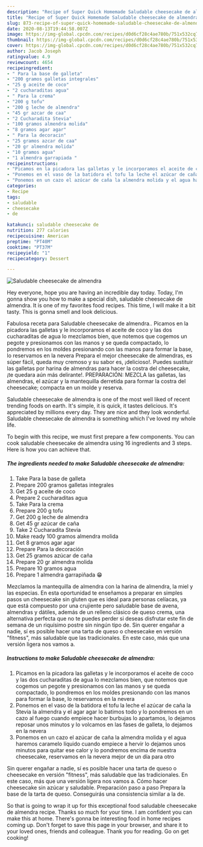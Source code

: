```yaml
---
description: "Recipe of Super Quick Homemade Saludable cheesecake de almendra"
title: "Recipe of Super Quick Homemade Saludable cheesecake de almendra"
slug: 873-recipe-of-super-quick-homemade-saludable-cheesecake-de-almendra
date: 2020-08-13T19:44:58.007Z
image: https://img-global.cpcdn.com/recipes/d0d6cf28c4ae780b/751x532cq70/saludable-cheesecake-de-almendra-foto-principal.jpg
thumbnail: https://img-global.cpcdn.com/recipes/d0d6cf28c4ae780b/751x532cq70/saludable-cheesecake-de-almendra-foto-principal.jpg
cover: https://img-global.cpcdn.com/recipes/d0d6cf28c4ae780b/751x532cq70/saludable-cheesecake-de-almendra-foto-principal.jpg
author: Jacob Joseph
ratingvalue: 4.9
reviewcount: 4654
recipeingredient:
- " Para la base de galleta"
- "200 gramos galletas integrales"
- "25 g aceite de coco"
- "2 cucharaditas agua"
- " Para la crema"
- "200 g tofu"
- "200 g leche de almendra"
- "45 gr azcar de caa"
- "2 Cucharadita Stevia"
- "100 gramos almendra molida"
- "8 gramos agar agar"
- " Para la decoracin"
- "25 gramos azcar de caa"
- "20 gr almendra molida"
- "10 gramos agua"
- "1 almendra garrapiada "
recipeinstructions:
- "Picamos en la picadora las galletas y le incorporamos el aceite de coco y las dos cucharaditas de agua lo mezclamos bien, que notemos que cogemos un pegote y presionamos con las manos y se queda compactado, lo pondremos en los moldes presionando con las manos para formar la base, lo reservamos en la nevera"
- "Ponemos en el vaso de la batidora el tofu la leche el azúcar de caña la Stevia la almendra y el agar agar lo batimos todo y lo pondremos en un cazo al fuego cuando empiece hacer burbujas lo apartamos, lo dejamos reposar unos minutos y lo volcamos en las fases de galleta, lo dejamos en la nevera"
- "Ponemos en un cazo el azúcar de caña la almendra molida y el agua haremos caramelo líquido cuando empiece a hervir lo dejamos unos minutos para quitar ese calor y lo pondremos encima de nuestra cheesecake, reservamos en la nevera mejor de un día para otro"
categories:
- Recipe
tags:
- saludable
- cheesecake
- de

katakunci: saludable cheesecake de 
nutrition: 277 calories
recipecuisine: American
preptime: "PT40M"
cooktime: "PT37M"
recipeyield: "1"
recipecategory: Dessert

---
```



![Saludable cheesecake de almendra](https://img-global.cpcdn.com/recipes/d0d6cf28c4ae780b/751x532cq70/saludable-cheesecake-de-almendra-foto-principal.jpg)

Hey everyone, hope you are having an incredible day today. Today, I'm gonna show you how to make a special dish, saludable cheesecake de almendra. It is one of my favorites food recipes. This time, I will make it a bit tasty. This is gonna smell and look delicious.

Fabulosa receta para Saludable cheesecake de almendra.. Picamos en la picadora las galletas y le incorporamos el aceite de coco y las dos cucharaditas de agua lo mezclamos bien, que notemos que cogemos un pegote y presionamos con las manos y se queda compactado, lo pondremos en los moldes presionando con las manos para formar la base, lo reservamos en la nevera Prepara el mejor cheesecake de almendras, es súper fácil, queda muy cremoso y su sabor es, ¡delicioso!. Puedes sustituir las galletas por harina de almendras para hacer la costra del cheesecake, ¡te quedara aún más delirante!. PREPARACIÓN: MEZCLA las galletas, las almendras, el azúcar y la mantequilla derretida para formar la costra del cheesecake; compacta en un molde y reserva.

Saludable cheesecake de almendra is one of the most well liked of recent trending foods on earth. It's simple, it is quick, it tastes delicious. It's appreciated by millions every day. They are nice and they look wonderful. Saludable cheesecake de almendra is something which I've loved my whole life.


To begin with this recipe, we must first prepare a few components. You can cook saludable cheesecake de almendra using 16 ingredients and 3 steps. Here is how you can achieve that.

<!--inarticleads1-->

##### The ingredients needed to make Saludable cheesecake de almendra:

1. Take  Para la base de galleta
1. Prepare 200 gramos galletas integrales
1. Get 25 g aceite de coco
1. Prepare 2 cucharaditas agua
1. Take  Para la crema
1. Prepare 200 g tofu
1. Get 200 g leche de almendra
1. Get 45 gr azúcar de caña
1. Take 2 Cucharadita Stevia
1. Make ready 100 gramos almendra molida
1. Get 8 gramos agar agar
1. Prepare  Para la decoración
1. Get 25 gramos azúcar de caña
1. Prepare 20 gr almendra molida
1. Prepare 10 gramos agua
1. Prepare 1 almendra garrapiñada 😁


Mezclamos la mantequilla de almendra con la harina de almendra, la miel y las especias. En esta oportunidad te enseñamos a preparar en simples pasos un cheesecake sin gluten que es ideal para personas celíacas, ya que está compuesto por una crujiente pero saludable base de avena, almendras y dátiles, además de un relleno clásico de queso crema, una alternativa perfecta que no te puedes perder si deseas disfrutar este fin de semana de un riquísimo postre sin ningún tipo de. Sin querer engañar a nadie, sí es posible hacer una tarta de queso o cheesecake en versión &#34;fitness&#34;, más saludable que las tradicionales. En este caso, más que una versión ligera nos vamos a. 

<!--inarticleads2-->

##### Instructions to make Saludable cheesecake de almendra:

1. Picamos en la picadora las galletas y le incorporamos el aceite de coco y las dos cucharaditas de agua lo mezclamos bien, que notemos que cogemos un pegote y presionamos con las manos y se queda compactado, lo pondremos en los moldes presionando con las manos para formar la base, lo reservamos en la nevera
1. Ponemos en el vaso de la batidora el tofu la leche el azúcar de caña la Stevia la almendra y el agar agar lo batimos todo y lo pondremos en un cazo al fuego cuando empiece hacer burbujas lo apartamos, lo dejamos reposar unos minutos y lo volcamos en las fases de galleta, lo dejamos en la nevera
1. Ponemos en un cazo el azúcar de caña la almendra molida y el agua haremos caramelo líquido cuando empiece a hervir lo dejamos unos minutos para quitar ese calor y lo pondremos encima de nuestra cheesecake, reservamos en la nevera mejor de un día para otro


Sin querer engañar a nadie, sí es posible hacer una tarta de queso o cheesecake en versión &#34;fitness&#34;, más saludable que las tradicionales. En este caso, más que una versión ligera nos vamos a. Cómo hacer cheesecake sin azúcar y saludable. Preparación paso a paso Prepara la base de la tarta de queso. Conseguirás una consistencia similar a la de. 

So that is going to wrap it up for this exceptional food saludable cheesecake de almendra recipe. Thanks so much for your time. I am confident you can make this at home. There's gonna be interesting food in home recipes coming up. Don't forget to save this page in your browser, and share it to your loved ones, friends and colleague. Thank you for reading. Go on get cooking!

